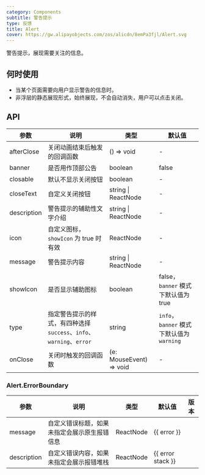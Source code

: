 ```yaml
---
category: Components
subtitle: 警告提示
type: 反馈
title: Alert
cover: https://gw.alipayobjects.com/zos/alicdn/8emPa3fjl/Alert.svg
---
```


警告提示，展现需要关注的信息。

## 何时使用

- 当某个页面需要向用户显示警告的信息时。
- 非浮层的静态展现形式，始终展现，不会自动消失，用户可以点击关闭。

## API

| 参数 | 说明 | 类型 | 默认值 |
| --- | --- | --- | --- |
| afterClose | 关闭动画结束后触发的回调函数 | () => void | - |
| banner | 是否用作顶部公告 | boolean | false |
| closable | 默认不显示关闭按钮 | boolean | - |
| closeText | 自定义关闭按钮 | string \| ReactNode | - |
| description | 警告提示的辅助性文字介绍 | string \| ReactNode | - |
| icon | 自定义图标，`showIcon` 为 true 时有效 | ReactNode | - |
| message | 警告提示内容 | string \| ReactNode | - |
| showIcon | 是否显示辅助图标 | boolean | false，`banner` 模式下默认值为 true |
| type | 指定警告提示的样式，有四种选择 `success`、`info`、`warning`、`error` | string | `info`，`banner` 模式下默认值为 `warning` |
| onClose | 关闭时触发的回调函数 | (e: MouseEvent) => void | - |

### Alert.ErrorBoundary

| 参数 | 说明 | 类型 | 默认值 | 版本 |
| --- | --- | --- | --- | --- |
| message | 自定义错误标题，如果未指定会展示原生报错信息 | ReactNode | {{ error }} |  |
| description | 自定义错误内容，如果未指定会展示报错堆栈 | ReactNode | {{ error stack }} |  |
